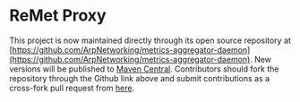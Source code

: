 ReMet Proxy
===========

This project is now maintained directly through its open source repository at [https://github.com/ArpNetworking/metrics-aggregator-daemon](https://github.com/ArpNetworking/metrics-aggregator-daemon).  New versions will be published to [Maven Central](http://search.maven.org/#search%7Cga%7C1%7Cg%3A%22com.arpnetworking.metrics%22%20a%3A%22metrics-aggregator-daemon%22). Contributors should fork the repository through the Github link above and submit contributions as a cross-fork pull request from [here](https://github.com/ArpNetworking/metrics-aggregator-daemon/compare).
